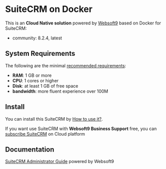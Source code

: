 # SuiteCRM on Docker  

This is an **Cloud Native solution** powered by [Websoft9](https://www.websoft9.com) based on Docker for SuiteCRM:

 - community:  8.2.4, latest


## System Requirements

The following are the minimal [recommended requirements](https://docs.suitecrm.com/admin/installation-guide/):

* **RAM**: 1 GB or more
* **CPU**: 1 cores or higher
* **Disk**: at least 1 GB of free space
* **bandwidth**: more fluent experience over 100M  

## Install

You can install this SuiteCRM by [How to use it?](https://github.com/Websoft9/docker-library#how-to-use-it).   

If you want use SuiteCRM with **Websoft9 Business Support** free, you can [subscribe SuiteCRM](https://www.websoft9.com/apps) on Cloud platform

## Documentation

[SuiteCRM Administrator Guide](https://support.websoft9.com/docs/suitecrm) powered by Websoft9